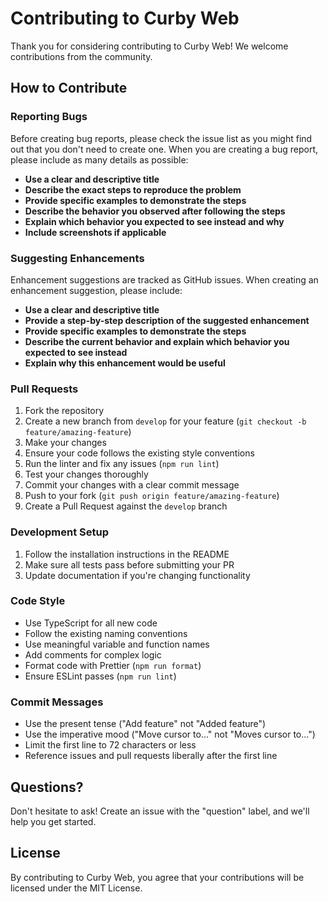 # Contributing to Curby Web

Thank you for considering contributing to Curby Web! We welcome contributions from the community.

## How to Contribute

### Reporting Bugs

Before creating bug reports, please check the issue list as you might find out that you don't need to create one. When you are creating a bug report, please include as many details as possible:

- **Use a clear and descriptive title**
- **Describe the exact steps to reproduce the problem**
- **Provide specific examples to demonstrate the steps**
- **Describe the behavior you observed after following the steps**
- **Explain which behavior you expected to see instead and why**
- **Include screenshots if applicable**

### Suggesting Enhancements

Enhancement suggestions are tracked as GitHub issues. When creating an enhancement suggestion, please include:

- **Use a clear and descriptive title**
- **Provide a step-by-step description of the suggested enhancement**
- **Provide specific examples to demonstrate the steps**
- **Describe the current behavior and explain which behavior you expected to see instead**
- **Explain why this enhancement would be useful**

### Pull Requests

1. Fork the repository
2. Create a new branch from `develop` for your feature (`git checkout -b feature/amazing-feature`)
3. Make your changes
4. Ensure your code follows the existing style conventions
5. Run the linter and fix any issues (`npm run lint`)
6. Test your changes thoroughly
7. Commit your changes with a clear commit message
8. Push to your fork (`git push origin feature/amazing-feature`)
9. Create a Pull Request against the `develop` branch

### Development Setup

1. Follow the installation instructions in the README
2. Make sure all tests pass before submitting your PR
3. Update documentation if you're changing functionality

### Code Style

- Use TypeScript for all new code
- Follow the existing naming conventions
- Use meaningful variable and function names
- Add comments for complex logic
- Format code with Prettier (`npm run format`)
- Ensure ESLint passes (`npm run lint`)

### Commit Messages

- Use the present tense ("Add feature" not "Added feature")
- Use the imperative mood ("Move cursor to..." not "Moves cursor to...")
- Limit the first line to 72 characters or less
- Reference issues and pull requests liberally after the first line

## Questions?

Don't hesitate to ask! Create an issue with the "question" label, and we'll help you get started.

## License

By contributing to Curby Web, you agree that your contributions will be licensed under the MIT License.